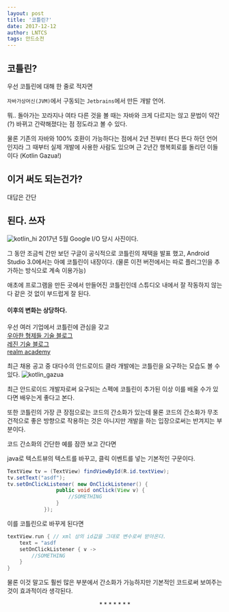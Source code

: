 ```yaml
---
layout: post
title: '코틀린?'
date: 2017-12-12
author: LNTCS
tags: 안드소전
---
```


## 코틀린?
우선 코틀린에 대해 한 줄로 적자면

`자바가상머신(JVM)`에서 구동되는 `Jetbrains`에서 만든 개발 언어.

뭐.. 돌아가는 꼬라지나 여타 다른 것을 볼 때는 자바와 크게 다르지는 않고 문법이 약간(?) 바뀌고 간략해졌다는 점 정도라고 볼 수 있다.

물론 기존의 자바와 100% 호환이 가능하다는 점에서 2년 전부터 뜬다 뜬다 하던 언어인지라 그 때부터 실제 개발에 사용한 사람도 있으며 근 2년간 행복회로를 돌리던 이들이다 (Kotlin Gazua!)

## 이거 써도 되는건가?

대답은 간단
## 된다. 쓰자

![kotlin_hi](http://do-you-know-yuna.kim/assets/img/171212/kotlin_hi.jpg)
2017년 5월 Google I/O 당시 사진이다.

그 동안 조금씩 간만 보던 구글이 공식적으로 코틀린의 채택을 발표 했고, Android Studio 3.0에서는 아예 코틀린이 내장이다.
(물론 이전 버전에서는 따로 플러그인을 추가하는 방식으로 계속 이용가능)

애초에 프로그램을 만든 곳에서 만들어진 코틀린인데 스튜디오 내에서 잘 작동하지 않는다 같은 것 없이 부드럽게 잘 된다.

#### 이후의 변화는 상당하다.
우선 여러 기업에서 코틀린에 관심을 갖고<br>
[우아한 형제들 기술 블로그](http://woowabros.github.io/experience/2017/07/18/introduction-to-kotlin-in-baeminfresh.html)<br>
[레진 기술 블로그](http://tech.lezhin.com/tags/kotlin/)<br>
[realm academy](https://academy.realm.io/kr/posts/kotlin-official-android-language/)

최근 채용 공고 중 대다수의 안드로이드 클라 개발에는 코틀린을 요구하는 모습도 볼 수 있다.
![kotlin_gazua](http://do-you-know-yuna.kim/assets/img/171212/gazua.png)

최근 안드로이드 개발자로써 요구되는 스펙에 코틀린이 추가된 이상 이를 배울 수가 있다면 배우는게 좋다고 본다.

또한 코틀린의 가장 큰 장점으로는 코드의 간소화가 있는데
물론 코드의 간소화가 무조건적으로 좋은 방향으로 작용하는 것은 아니지만 개발을 하는 입장으로써는 반겨지는 부분이다.

코드 간소화의 간단한 예를 잠깐 보고 간다면

java로 텍스트뷰의 텍스트를 바꾸고, 클릭 이벤트를 넣는 기본적인 구문이다.
```JAVA
TextView tv = (TextView) findViewById(R.id.textView);
tv.setText("asdf");
tv.setOnClickListener( new OnClickListener() {
				public void onClick(View v) {
					//SOMETHING
				}
			});
```
이를 코틀린으로 바꾸게 된다면
```Kotlin
textView.run { // xml 상의 id값을 그대로 변수로써 받아온다.
	text = "asdf
	setOnClickListener { v -> 
		//SOMETHING
	}
}
```

물론 이것 말고도 훨씬 많은 부분에서 간소화가 가능하지만 기본적인 코드로써 보여주는 것이 효과적이라 생각된다.

<center> * * * * * * * </center>